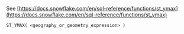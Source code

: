 See [https://docs.snowflake.com/en/sql-reference/functions/st_ymax](https://docs.snowflake.com/en/sql-reference/functions/st_ymax)
```
ST_YMAX( <geography_or_geometry_expression> )
```
